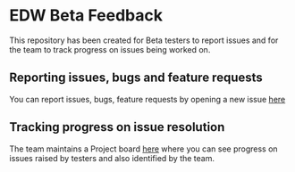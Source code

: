 # EDW Beta Feedback

This repository has been created for Beta testers to report issues and for the team to track progress on issues being worked on.

## Reporting issues, bugs and feature requests

You can report issues, bugs, feature requests by opening a new issue [here](https://github.com/TokenFlowInsights/EDW-Beta-Feedback/issues)

## Tracking progress on issue resolution

The team maintains a Project board [here](https://github.com/orgs/TokenFlowInsights/projects/1) where you can see progress on issues raised by testers and also identified by the team.
